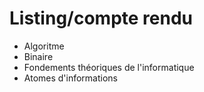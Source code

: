 # Listing/compte rendu 

- Algoritme
- Binaire
- Fondements théoriques de l'informatique
- Atomes d'informations

